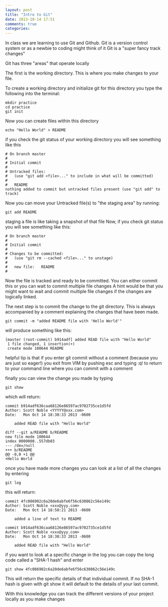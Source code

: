 ```yaml
---
layout: post
title: "Intro to Git"
date: 2013-10-14 17:51
comments: true
categories: 
---
```

In class we are learning to use Git and Github.
Git is a version control system or as a newbie to coding might think of it
Git is a "super fancy track changes"

Git has three "areas" that operate locally

The first is the working directory.
This is where you make changes to your file.

To create a working directory and initialize git for this directory you type
the following into the terminal:

```
mkdir practice
cd practice
git init
```

Now you can create files within this directory

```
echo "Hello World" > README
```
if you check the git status of your working directory you will see something like this

```
# On branch master
#
# Initial commit
#
# Untracked files:
#   (use "git add <file>..." to include in what will be committed)
#
#	README
nothing added to commit but untracked files present (use "git add" to track)
```
Now you can move your Untracked file(s) to "the staging area" by running:

```
git add README
```
staging a file is like taking a snapshot of that file
Now, if you check git status you will see something like this:

```
# On branch master
#
# Initial commit
#
# Changes to be committed:
#   (use "git rm --cached <file>..." to unstage)
#
#	new file:   README
#
```
Now the file is tracked and ready to be committed.
You can either commit this or you can wait to commit multiple file changes
A hint would be that you might want to wait and commit multiple file changes if the changes are logically linked.

The next step is to commit the change to the git directory.
This is always accompanied by a comment explaining the changes that have been made.

```
git commit -m "added README file with 'Hello World'"
```
will produce something like this:
```
[master (root-commit) b914adf] added READ file with "Hello World"
 1 file changed, 1 insertion(+)
 create mode 100644 README
```
helpful tip is that if you enter git commit without a comment (because you are just so eager!)
you exit from VIM by pushing esc and typing :q! to return to your command line where you can commit with a comment

finally you can view the change you made by typing
```
git show
```
which will return:
```
commit b914adf636caa68126e86597ac9702735ce1d5fd
Author: Scott Noble <YYYYY@xxx.com>
Date:   Mon Oct 14 18:38:33 2013 -0600

    added READ file with "Hello World"

diff --git a/README b/README
new file mode 100644
index 0000000..557db03
--- /dev/null
+++ b/README
@@ -0,0 +1 @@
+Hello World
```
once you have made more changes you can look at a list of all the changes by entering

```
git log
```
this will return:

```
commit 4fc086902c6a20de6abfe6f56c630862c56e149c
Author: Scott Noble <xxx@yyy.com>
Date:   Mon Oct 14 18:50:21 2013 -0600

    added a line of text to README

commit b914adf636caa68126e86597ac9702735ce1d5fd
Author: Scott Noble <xxx@yyy.com>
Date:   Mon Oct 14 18:38:33 2013 -0600

    added READ file with "Hello World"
```

if you want to look at a specific change in the log you can copy the long code
called a "SHA-1 hash" and enter

```
git show 4fc086902c6a20de6abfe6f56c630862c56e149c
```
This will return the specific details of that individual commit.
If no SHA-1 hash is given with git show it will default to the details of your last commit.

With this knowledge you can track the different versions of your project locally as you make changes


